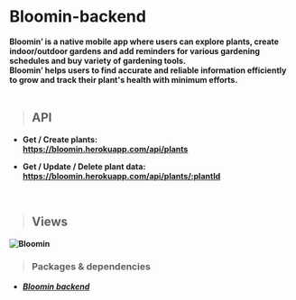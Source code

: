 # Bloomin-backend

<strong>Bloomin’ is a native mobile app where users can explore plants, create indoor/outdoor gardens and add reminders for various gardening schedules and buy variety of gardening tools.<br/>
Bloomin’ helps users to find accurate and reliable information efficiently to grow and track their plant's health with minimum efforts.<strong/>
<br><br>

> ## API
* Get / Create plants: <br>
https://bloomin.herokuapp.com/api/plants

* Get / Update / Delete plant data: <br>
https://bloomin.herokuapp.com/api/plants/:plantId
<br>

> ## Views
![Bloomin](https://user-images.githubusercontent.com/73666943/186475221-a223bce1-5fb7-423d-9c0c-a6884c729082.png)


> ### Packages & dependencies
* [<em>Bloomin backend<em>](https://github.com/souravdn/Bloomin/)

